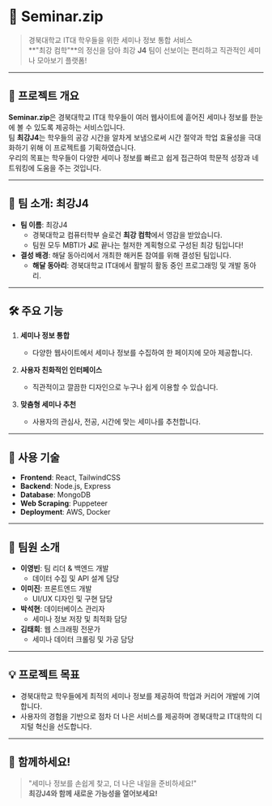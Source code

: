 # 📂 Seminar.zip

> 경북대학교 IT대 학우들을 위한 세미나 정보 통합 서비스  
> **"최강 컴학"**의 정신을 담아 최강 **J4** 팀이 선보이는 편리하고 직관적인 세미나 모아보기 플랫폼!



---



## 🌟 프로젝트 개요

**Seminar.zip**은 경북대학교 IT대 학우들이 여러 웹사이트에 흩어진 세미나 정보를 한눈에 볼 수 있도록 제공하는 서비스입니다.  
팀 **최강J4**는 학우들의 공강 시간을 알차게 보냄으로써 시간 절약과 학업 효율성을 극대화하기 위해 이 프로젝트를 기획하였습니다.  
우리의 목표는 학우들이 다양한 세미나 정보를 빠르고 쉽게 접근하여 학문적 성장과 네트워킹에 도움을 주는 것입니다.



---



## 👥 팀 소개: **최강J4**

- **팀 이름**: 최강J4  
  - 경북대학교 컴퓨터학부 슬로건 **최강 컴학**에서 영감을 받았습니다.  
  - 팀원 모두 MBTI가 **J**로 끝나는 철저한 계획형으로 구성된 최강 팀입니다!
- **결성 배경**: 해달 동아리에서 개최한 해커톤 참여를 위해 결성된 팀입니다.  
  - **해달 동아리**: 경북대학교 IT대에서 활발히 활동 중인 프로그래밍 및 개발 동아리.



---



## 🛠️ 주요 기능

1. **세미나 정보 통합**  
   - 다양한 웹사이트에서 세미나 정보를 수집하여 한 페이지에 모아 제공합니다.

2. **사용자 친화적인 인터페이스**  
   - 직관적이고 깔끔한 디자인으로 누구나 쉽게 이용할 수 있습니다.

3. **맞춤형 세미나 추천**  
   - 사용자의 관심사, 전공, 시간에 맞는 세미나를 추천합니다.


---



## 🚀 사용 기술

- **Frontend**: React, TailwindCSS  
- **Backend**: Node.js, Express  
- **Database**: MongoDB  
- **Web Scraping**: Puppeteer  
- **Deployment**: AWS, Docker  



---



## 🤝 팀원 소개

- **이영빈**: 팀 리더 & 백엔드 개발  
  - 데이터 수집 및 API 설계 담당  
- **이미진**: 프론트엔드 개발  
  - UI/UX 디자인 및 구현 담당  
- **박석현**: 데이터베이스 관리자  
  - 세미나 정보 저장 및 최적화 담당  
- **김태희**: 웹 스크래핑 전문가  
  - 세미나 데이터 크롤링 및 가공 담당  



---



## 💡 프로젝트 목표

- 경북대학교 학우들에게 최적의 세미나 정보를 제공하여 학업과 커리어 개발에 기여합니다.  
- 사용자의 경험을 기반으로 점차 더 나은 서비스를 제공하며 경북대학교 IT대학의 디지털 혁신을 선도합니다.



---



## 🎉 함께하세요!

> "세미나 정보를 손쉽게 찾고, 더 나은 내일을 준비하세요!"  
> **최강J4와 함께 새로운 가능성을 열어보세요!**
